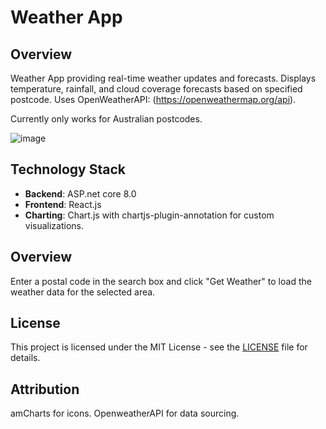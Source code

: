 # Weather App

## Overview

Weather App providing real-time weather updates and forecasts. Displays temperature, rainfall, and cloud coverage forecasts based on specified postcode. Uses OpenWeatherAPI: (https://openweathermap.org/api).

Currently only works for Australian postcodes.

![image](https://github.com/nvekmauvia/WeatherApp/assets/11085634/a06cf7cf-4723-47da-942b-89524ea2a35d)

## Technology Stack

- **Backend**: ASP.net core 8.0
- **Frontend**: React.js
- **Charting**: Chart.js with chartjs-plugin-annotation for custom visualizations.

## Overview

Enter a postal code in the search box and click "Get Weather" to load the weather data for the selected area.

## License

This project is licensed under the MIT License - see the [LICENSE](LICENSE) file for details.

## Attribution

amCharts for icons.
OpenweatherAPI for data sourcing.
